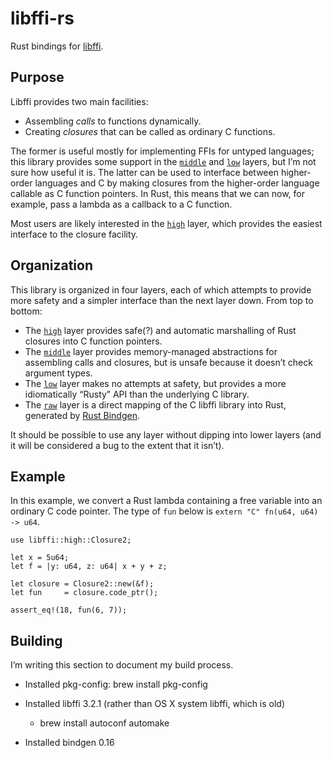 # libffi-rs

Rust bindings for [libffi](https://sourceware.org/libffi/).

## Purpose

Libffi provides two main facilities:

  - Assembling *calls* to functions dynamically.
  - Creating *closures* that can be called as ordinary C functions.

The former is useful mostly for implementing FFIs for untyped
languages; this library provides some support in the
[`middle`](middle/index.html) and [`low`](low/index.html) layers,
but I’m not sure how useful it is. The latter can be used to
interface between higher-order languages and C by making closures
from the higher-order language callable as C function pointers. In
Rust, this means that we can now, for example, pass a lambda as a
callback to a C function.

Most users are likely interested in the [`high`](high/index.html)
layer, which provides the easiest interface to the closure facility.

## Organization

This library is organized in four layers, each of which attempts to
provide more safety and a simpler interface than the next layer
down. From top to bottom:

  - The [`high`](high/index.html) layer provides safe(?) and
    automatic marshalling of Rust closures into C function pointers.
  - The [`middle`](middle/index.html) layer provides memory-managed
    abstractions for assembling calls and closures, but is unsafe
    because it doesn’t check argument types.
  - The [`low`](low/index.html) layer makes no attempts at safety,
    but provides a more idiomatically “Rusty” API than the underlying
    C library.
  - The [`raw`](raw/index.html) layer is a direct mapping of the
    C libffi library into Rust, generated by [Rust
    Bindgen](https://github.com/crabtw/rust-bindgen).

It should be possible to use any layer without dipping into lower
layers (and it will be considered a bug to the extent that it
isn’t).

## Example

In this example, we convert a Rust lambda containing a free variable
into an ordinary C code pointer. The type of `fun` below is
`extern "C" fn(u64, u64) -> u64`.

```
use libffi::high::Closure2;

let x = 5u64;
let f = |y: u64, z: u64| x + y + z;

let closure = Closure2::new(&f);
let fun     = closure.code_ptr();

assert_eq!(18, fun(6, 7));
```

## Building

I’m writing this section to document my build process.

  - Installed pkg-config: brew install pkg-config

  - Installed libffi 3.2.1 (rather than OS X system libffi, which is old)

      - brew install autoconf automake

  - Installed bindgen 0.16
